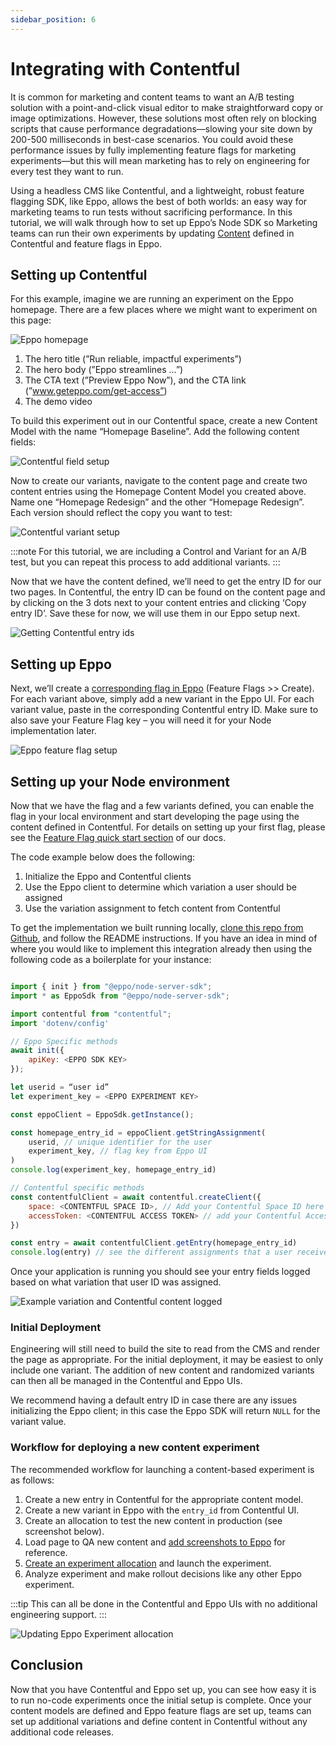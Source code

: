 ```yaml
---
sidebar_position: 6
---
```


# Integrating with Contentful

It is common for marketing and content teams to want an A/B testing solution with a point-and-click visual editor to make straightforward copy or image optimizations. However, these solutions most often rely on blocking scripts that cause performance degradations—slowing your site down by 200-500 milliseconds in best-case scenarios. You could avoid these performance issues by fully implementing feature flags for marketing experiments—but this will mean marketing has to rely on engineering for every test they want to run.

Using a headless CMS like Contentful, and a lightweight, robust feature flagging SDK, like Eppo, allows the best of both worlds: an easy way for marketing teams to run tests without sacrificing performance. In this tutorial, we will walk through how to set up Eppo’s Node SDK so Marketing teams can run their own experiments by updating [Content](https://www.contentful.com/help/content-model-and-content-type/) defined in Contentful and feature flags in Eppo. 


## Setting up Contentful

For this example, imagine we are running an experiment on the Eppo homepage. There are a few places where we might want to experiment on this page:

![Eppo homepage](/img/how-tos/integrating-with-contentful/eppo-homepage.png)

1. The hero title (”Run reliable, impactful experiments”)
2. The hero body (”Eppo streamlines …”)
3. The CTA text (”Preview Eppo Now”), and the CTA link (”www.geteppo.com/get-access”)
4. The demo video

To build this experiment out in our Contentful space, create a new Content Model with the name “Homepage Baseline”. Add the following content fields:

![Contentful field setup](/img/how-tos/integrating-with-contentful/contentful-field-setup.png)

Now to create our variants, navigate to the content page and create two content entries using the Homepage Content Model you created above. Name one “Homepage Redesign” and the other “Homepage Redesign”. Each version should reflect the copy you want to test:

![Contentful variant setup](/img/how-tos/integrating-with-contentful/contentful-variant-setup.png)


:::note
For this tutorial, we are including a Control and Variant for an A/B test, but you can repeat this process to add additional variants.
:::

Now that we have the content defined, we’ll need to get the entry ID for our two pages. In Contentful, the entry ID can be found on the content page and by clicking on the 3 dots next to your content entries and clicking ‘Copy entry ID’. Save these for now, we will use them in our Eppo setup next.

![Getting Contentful entry ids](/img/how-tos/integrating-with-contentful/getting-contentful-entry-ids.png)

## Setting up Eppo

Next, we’ll create a [corresponding flag in Eppo](/feature-flag-quickstart/) (Feature Flags >> Create). For each variant above, simply add a new variant in the Eppo UI. For each variant value, paste in the corresponding Contentful entry ID. Make sure to also save your Feature Flag key – you will need it for your Node implementation later.

![Eppo feature flag setup](/img/how-tos/integrating-with-contentful/eppo-feature-flag-setup.png)

## Setting up your Node environment
Now that we have the flag and a few variants defined, you can enable the flag in your local environment and start developing the page using the content defined in Contentful. For details on setting up your first flag, please see the [Feature Flag quick start section](/feature-flag-quickstart) of our docs.

The code example below does the following:

1. Initialize the Eppo and Contentful clients
2. Use the Eppo client to determine which variation a user should be assigned
3. Use the variation assignment to fetch content from Contentful

To get the implementation we built running locally, [clone this repo from Github](https://github.com/hhargreaveseppo/contentful_eppo_blog), and follow the README instructions. If you have an idea in mind of where you would like to implement this integration already then using the following code as a boilerplate for your instance:

```js

import { init } from "@eppo/node-server-sdk";
import * as EppoSdk from "@eppo/node-server-sdk";

import contentful from "contentful";
import 'dotenv/config'

// Eppo Specific methods
await init({
    apiKey: <EPPO SDK KEY>
});

let userid = “user id”
let experiment_key = <EPPO EXPERIMENT KEY>

const eppoClient = EppoSdk.getInstance();

const homepage_entry_id = eppoClient.getStringAssignment(
    userid, // unique identifier for the user
    experiment_key, // flag key from Eppo UI
)
console.log(experiment_key, homepage_entry_id)

// Contentful specific methods
const contentfulClient = await contentful.createClient({
    space: <CONTENTFUL SPACE ID>, // Add your Contentful Space ID here
    accessToken: <CONTENTFUL ACCESS TOKEN> // add your Contentful Access Token here
})

const entry = await contentfulClient.getEntry(homepage_entry_id)
console.log(entry) // see the different assignments that a user received
```

Once your application is running you should see your entry fields logged based on what variation that user ID was assigned.

![Example variation and Contentful content logged](/img/how-tos/integrating-with-contentful/example-variation-log.png)


### Initial Deployment

Engineering will still need to build the site to read from the CMS and render the page as appropriate. For the initial deployment, it may be easiest to only include one variant. The addition of new content and randomized variants can then all be managed in the Contentful and Eppo UIs.

We recommend having a default entry ID in case there are any issues initializing the Eppo client; in this case the Eppo SDK will return `NULL` for the variant value.

### Workflow for deploying a new content experiment

The recommended workflow for launching a content-based experiment is as follows:

1. Create a new entry in Contentful for the appropriate content model.
2. Create a new variant in Eppo with the `entry_id` from Contentful UI.
3. Create an allocation to test the new content in production (see screenshot below).
4. Load page to QA new content and [add screenshots to Eppo](https://docs.geteppo.com/experiments/creating-experiments/#8-click-save-changes) for reference.
5. [Create an experiment allocation](https://docs.geteppo.com/feature-flags/use-cases/experiment-assignment/) and launch the experiment.
6. Analyze experiment and make rollout decisions like any other Eppo experiment.

:::tip
This can all be done in the Contentful and Eppo UIs with no additional engineering support.
:::

![Updating Eppo Experiment allocation](/img/how-tos/integrating-with-contentful/updating-eppo-allocation.png)

## Conclusion

Now that you have Contentful and Eppo set up, you can see how easy it is to run no-code experiments once the initial setup is complete. Once your content models are defined and Eppo feature flags are set up, teams can set up additional variations and define content in Contentful without any additional code releases.
